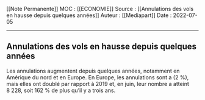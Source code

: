 [[Note Permanente]]
MOC : [[ECONOMIE]]
Source : [[Annulations des vols en hausse depuis quelques années]]
Auteur : [[Mediapart]]
Date : 2022-07-05
***

## Annulations des vols en hausse depuis quelques années
Les annulations augmentent depuis quelques années, notamment en Amérique du nord et en Europe. En Europe, les annulations sont a (2 %), mais elles ont doublé par rapport à 2019 et, en juin, leur nombre a atteint 8 228, soit 162 % de plus qu’il y a trois ans.